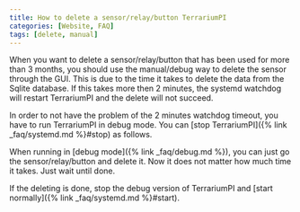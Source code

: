 ```yaml
---
title: How to delete a sensor/relay/button TerrariumPI
categories: [Website, FAQ]
tags: [delete, manual]
---
```


When you want to delete a sensor/relay/button that has been used for more than 3
months, you should use the manual/debug way to delete the sensor through the
GUI. This is due to the time it takes to delete the data from the Sqlite
database. If this takes more then 2 minutes, the systemd watchdog will restart
TerrariumPI and the delete will not succeed.

In order to not have the problem of the 2 minutes watchdog timeout, you have to
run TerrariumPI in debug mode. You can [stop
TerrariumPI]({% link _faq/systemd.md %}#stop) as follows.

When running in [debug mode]({% link _faq/debug.md %}), you can just go the
sensor/relay/button and delete it. Now it does not matter how much time it
takes. Just wait until done.

If the deleting is done, stop the debug version of TerrariumPI and [start
normally]({% link _faq/systemd.md %}#start).
